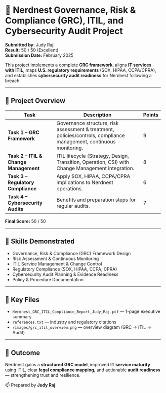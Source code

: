 # 🧩 Nerdnest Governance, Risk & Compliance (GRC), ITIL, and Cybersecurity Audit Project

**Submitted by:** Judy Raj  
**Result:** 50 / 50 (Excellent)  
**Submission Date:** February 2025  

This project implements a complete **GRC framework**, aligns **IT services with ITIL**, maps **U.S. regulatory requirements** (SOX, HIPAA, CCPA/CPRA), and establishes **cybersecurity audit readiness** for Nerdnest following a breach.

---

## 🧭 Project Overview

| **Task** | **Description** | **Points** |
|---|---|---|
| **Task 1 – GRC Framework** | Governance structure, risk assessment & treatment, policies/controls, compliance management, continuous monitoring. | 9 |
| **Task 2 – ITIL & Change Management** | ITIL lifecycle (Strategy, Design, Transition, Operation, CSI) with Change Management integration. | 8 |
| **Task 3 – Regulatory Compliance** | Apply SOX, HIPAA, CCPA/CPRA implications to Nerdnest operations. | 6 |
| **Task 4 – Cybersecurity Audits** | Benefits and preparation steps for regular audits. | 7 |

**Final Score:** 50 / 50

---

## 🧠 Skills Demonstrated
- Governance, Risk & Compliance (GRC) Framework Design  
- Risk Assessment & Continuous Monitoring  
- ITIL Service Management & Change Control  
- Regulatory Compliance (SOX, HIPAA, CCPA, CPRA)  
- Cybersecurity Audit Planning & Evidence Readiness  
- Policy & Procedure Documentation

---

## 🧱 Key Files
- `Nerdnest_GRC_ITIL_Compliance_Report_Judy_Raj.pdf` — 1-page executive summary  
- `references.txt` — industry and regulatory citations  
- `/images/grc_itil_overview.png` — overview diagram (GRC → ITIL → Audit)

---

## 🧩 Outcome
Nerdnest gains a **structured GRC model**, improved **IT service maturity** using ITIL, clear **legal compliance mapping**, and actionable **audit readiness** — strengthening trust and resilience.

📫 Prepared by **Judy Raj**
